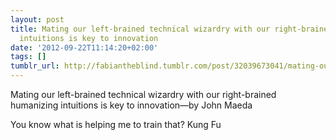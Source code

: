 ```yaml
---
layout: post
title: Mating our left-brained technical wizardry with our right-brained humanizing
  intuitions is key to innovation
date: '2012-09-22T11:14:20+02:00'
tags: []
tumblr_url: http://fabiantheblind.tumblr.com/post/32039673041/mating-our-left-brained-technical-wizardry-with
---
```

Mating our left-brained technical wizardry with our right-brained humanizing intuitions is key to innovation—by John Maeda

You know what is helping me to train that?
Kung Fu
